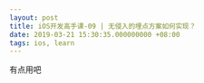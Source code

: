 ```yaml
---
layout: post
title: iOS开发高手课-09 | 无侵入的埋点方案如何实现？
date: 2019-03-21 15:30:35.000000000 +08:00
tags: ios, learn
---
```


有点用吧